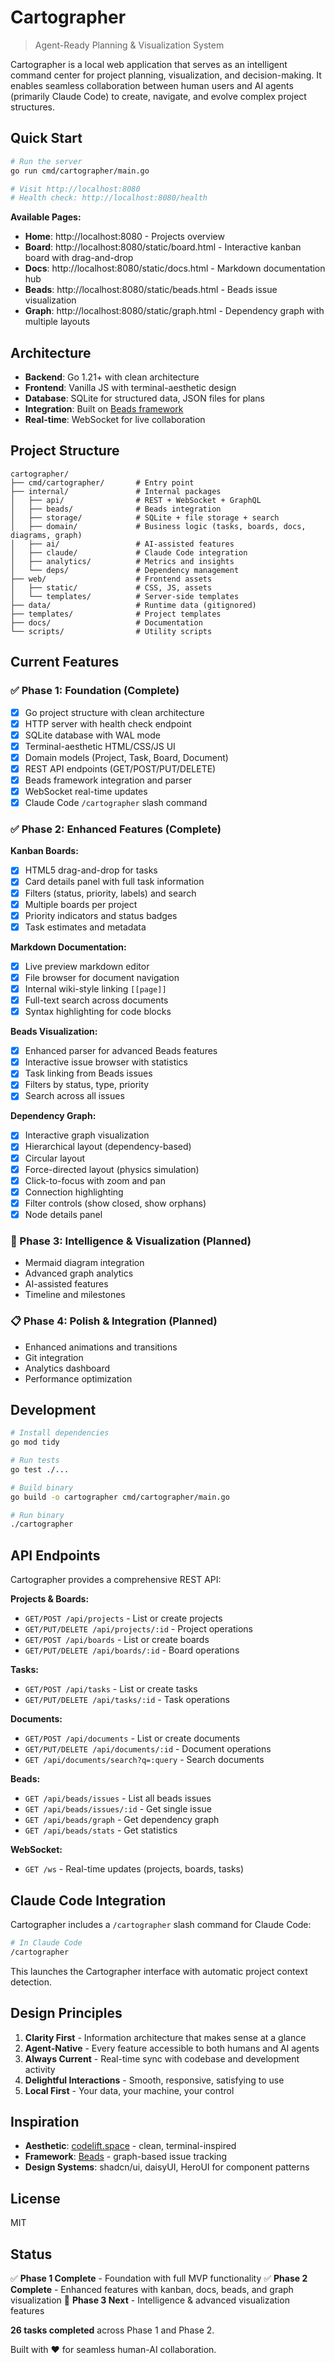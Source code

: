 # Cartographer

> Agent-Ready Planning & Visualization System

Cartographer is a local web application that serves as an intelligent command center for project planning, visualization, and decision-making. It enables seamless collaboration between human users and AI agents (primarily Claude Code) to create, navigate, and evolve complex project structures.

## Quick Start

```bash
# Run the server
go run cmd/cartographer/main.go

# Visit http://localhost:8080
# Health check: http://localhost:8080/health
```

**Available Pages:**
- **Home**: http://localhost:8080 - Projects overview
- **Board**: http://localhost:8080/static/board.html - Interactive kanban board with drag-and-drop
- **Docs**: http://localhost:8080/static/docs.html - Markdown documentation hub
- **Beads**: http://localhost:8080/static/beads.html - Beads issue visualization
- **Graph**: http://localhost:8080/static/graph.html - Dependency graph with multiple layouts

## Architecture

- **Backend**: Go 1.21+ with clean architecture
- **Frontend**: Vanilla JS with terminal-aesthetic design
- **Database**: SQLite for structured data, JSON files for plans
- **Integration**: Built on [Beads framework](https://github.com/steveyegge/beads)
- **Real-time**: WebSocket for live collaboration

## Project Structure

```
cartographer/
├── cmd/cartographer/       # Entry point
├── internal/               # Internal packages
│   ├── api/                # REST + WebSocket + GraphQL
│   ├── beads/              # Beads integration
│   ├── storage/            # SQLite + file storage + search
│   ├── domain/             # Business logic (tasks, boards, docs, diagrams, graph)
│   ├── ai/                 # AI-assisted features
│   ├── claude/             # Claude Code integration
│   ├── analytics/          # Metrics and insights
│   └── deps/               # Dependency management
├── web/                    # Frontend assets
│   ├── static/             # CSS, JS, assets
│   └── templates/          # Server-side templates
├── data/                   # Runtime data (gitignored)
├── templates/              # Project templates
├── docs/                   # Documentation
└── scripts/                # Utility scripts
```

## Current Features

### ✅ Phase 1: Foundation (Complete)
- [x] Go project structure with clean architecture
- [x] HTTP server with health check endpoint
- [x] SQLite database with WAL mode
- [x] Terminal-aesthetic HTML/CSS/JS UI
- [x] Domain models (Project, Task, Board, Document)
- [x] REST API endpoints (GET/POST/PUT/DELETE)
- [x] Beads framework integration and parser
- [x] WebSocket real-time updates
- [x] Claude Code `/cartographer` slash command

### ✅ Phase 2: Enhanced Features (Complete)

**Kanban Boards:**
- [x] HTML5 drag-and-drop for tasks
- [x] Card details panel with full task information
- [x] Filters (status, priority, labels) and search
- [x] Multiple boards per project
- [x] Priority indicators and status badges
- [x] Task estimates and metadata

**Markdown Documentation:**
- [x] Live preview markdown editor
- [x] File browser for document navigation
- [x] Internal wiki-style linking `[[page]]`
- [x] Full-text search across documents
- [x] Syntax highlighting for code blocks

**Beads Visualization:**
- [x] Enhanced parser for advanced Beads features
- [x] Interactive issue browser with statistics
- [x] Task linking from Beads issues
- [x] Filters by status, type, priority
- [x] Search across all issues

**Dependency Graph:**
- [x] Interactive graph visualization
- [x] Hierarchical layout (dependency-based)
- [x] Circular layout
- [x] Force-directed layout (physics simulation)
- [x] Click-to-focus with zoom and pan
- [x] Connection highlighting
- [x] Filter controls (show closed, show orphans)
- [x] Node details panel

### 🚧 Phase 3: Intelligence & Visualization (Planned)
- Mermaid diagram integration
- Advanced graph analytics
- AI-assisted features
- Timeline and milestones

### 📋 Phase 4: Polish & Integration (Planned)
- Enhanced animations and transitions
- Git integration
- Analytics dashboard
- Performance optimization

## Development

```bash
# Install dependencies
go mod tidy

# Run tests
go test ./...

# Build binary
go build -o cartographer cmd/cartographer/main.go

# Run binary
./cartographer
```

## API Endpoints

Cartographer provides a comprehensive REST API:

**Projects & Boards:**
- `GET/POST /api/projects` - List or create projects
- `GET/PUT/DELETE /api/projects/:id` - Project operations
- `GET/POST /api/boards` - List or create boards
- `GET/PUT/DELETE /api/boards/:id` - Board operations

**Tasks:**
- `GET/POST /api/tasks` - List or create tasks
- `GET/PUT/DELETE /api/tasks/:id` - Task operations

**Documents:**
- `GET/POST /api/documents` - List or create documents
- `GET/PUT/DELETE /api/documents/:id` - Document operations
- `GET /api/documents/search?q=:query` - Search documents

**Beads:**
- `GET /api/beads/issues` - List all beads issues
- `GET /api/beads/issues/:id` - Get single issue
- `GET /api/beads/graph` - Get dependency graph
- `GET /api/beads/stats` - Get statistics

**WebSocket:**
- `GET /ws` - Real-time updates (projects, boards, tasks)

## Claude Code Integration

Cartographer includes a `/cartographer` slash command for Claude Code:

```bash
# In Claude Code
/cartographer
```

This launches the Cartographer interface with automatic project context detection.

## Design Principles

1. **Clarity First** - Information architecture that makes sense at a glance
2. **Agent-Native** - Every feature accessible to both humans and AI agents
3. **Always Current** - Real-time sync with codebase and development activity
4. **Delightful Interactions** - Smooth, responsive, satisfying to use
5. **Local First** - Your data, your machine, your control

## Inspiration

- **Aesthetic**: [codelift.space](https://codelift.space) - clean, terminal-inspired
- **Framework**: [Beads](https://github.com/steveyegge/beads) - graph-based issue tracking
- **Design Systems**: shadcn/ui, daisyUI, HeroUI for component patterns

## License

MIT

## Status

✅ **Phase 1 Complete** - Foundation with full MVP functionality
✅ **Phase 2 Complete** - Enhanced features with kanban, docs, beads, and graph visualization
🚧 **Phase 3 Next** - Intelligence & advanced visualization features

**26 tasks completed** across Phase 1 and Phase 2.

Built with ❤️ for seamless human-AI collaboration.
